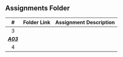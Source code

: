 ##  Assignments Folder

|   #   | Folder Link | Assignment Description |
| :---: | ----------- | ---------------------- |
|   3   |       
***<a href="https://github.com/tdsnyder3/2143-OOP-Snyder/tree/main/Assignments/A03"> A03 </a>***      |                        |
|   4   |             |                        |

